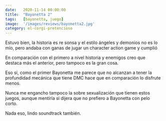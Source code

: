 ```yaml
---
date:   2020-11-14 00:00:00
title:  "Bayonetta 2"
tags:   [bayonetta, juego]
image:  '/images/reviews/bayonetta2.jpg'
category: el-corgi-pretencioso
---
```

Estuvo bien, la historia es re sonsa y el estilo ángeles y demonios no es lo mío, pero andaba con ganas de jugar un character action game y cumplió

En comparación con el primero a nivel historia y enemigos creo que destaca más el anterior, pero tampoco es la gran cosa.

Eso sí, como el primer Bayonetta me parece que no alcanzan a tener la profundidad mecánica que tiene DMC hace que en comparación lo disfrute menos.

Nunca me engancho tampoco la sobre sexualización que tienen estos juegos, aunque mentiría si dijera que no prefiero a Bayonetta con pelo corto.

Nada eso, lindo soundtrack también.